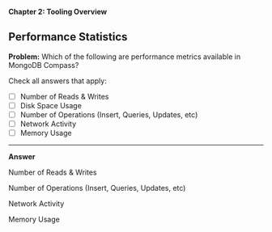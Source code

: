 **Chapter 2: Tooling Overview**

## Performance Statistics

**Problem:**
Which of the following are performance metrics available in MongoDB Compass?

Check all answers that apply:

- [ ] Number of Reads & Writes
- [ ] Disk Space Usage
- [ ] Number of Operations (Insert, Queries, Updates, etc)
- [ ] Network Activity
- [ ] Memory Usage

__________________

**Answer**

Number of Reads & Writes

Number of Operations (Insert, Queries, Updates, etc)

Network Activity

Memory Usage
